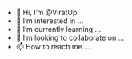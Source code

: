 - 👋 Hi, I’m @ViratUp
- 👀 I’m interested in ...
- 🌱 I’m currently learning ...
- 💞️ I’m looking to collaborate on ...
- 📫 How to reach me ...

<!---
ViratUp/ViratUp is a ✨ special ✨ repository because its `README.md` (this file) appears on your GitHub profile.
You can click the Preview link to take a look at your changes.
--->
